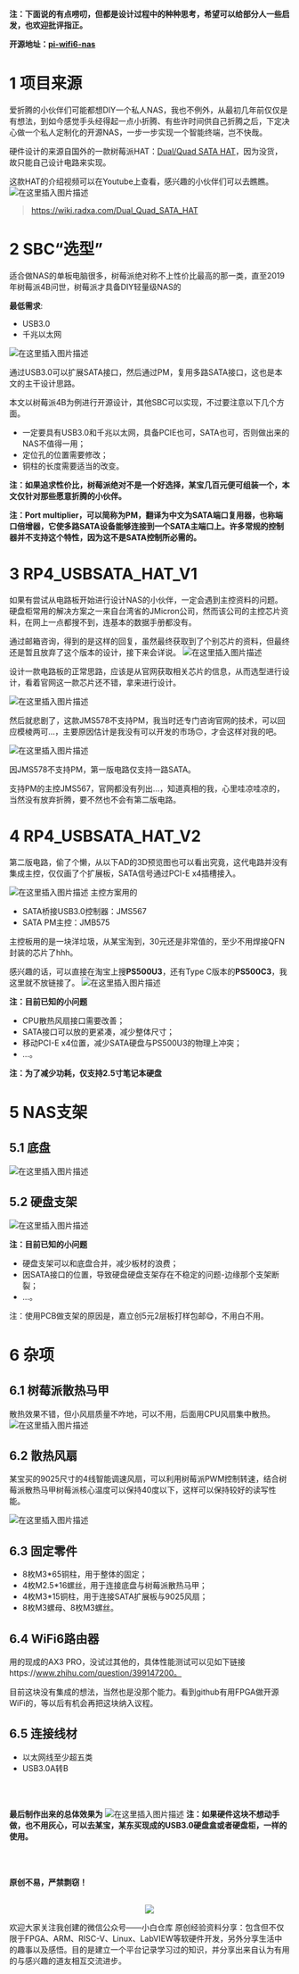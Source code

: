 

**注：下面说的有点唠叨，但都是设计过程中的种种思考，希望可以给部分人一些启发，也欢迎批评指正。**



**开源地址：[pi-wifi6-nas](https://github.com/sazczmh/pi-wifi6-nas)**
# 1 项目来源

爱折腾的小伙伴们可能都想DIY一个私人NAS，我也不例外，从最初几年前仅仅是有想法，到如今感觉手头经得起一点小折腾、有些许时间供自己折腾之后，下定决心做一个私人定制化的开源NAS，一步一步实现一个智能终端，岂不快哉。

硬件设计的来源自国外的一款树莓派HAT：[Dual/Quad SATA HAT](https://wiki.radxa.com/Dual_Quad_SATA_HAT)，因为没货，故只能自己设计电路来实现。

这款HAT的介绍视频可以在Youtube上查看，感兴趣的小伙伴们可以去瞧瞧。
![在这里插入图片描述](https://img-blog.csdnimg.cn/20200630163738915.png)

> https://wiki.radxa.com/Dual_Quad_SATA_HAT

# 2 SBC“选型”
适合做NAS的单板电脑很多，树莓派绝对称不上性价比最高的那一类，直至2019年树莓派4B问世，树莓派才具备DIY轻量级NAS的

**最低需求**:

 - USB3.0
 - 千兆以太网

![在这里插入图片描述](https://img-blog.csdnimg.cn/20200626220836128.png) 
 
通过USB3.0可以扩展SATA接口，然后通过PM，复用多路SATA接口，这也是本文的主干设计思路。

本文以树莓派4B为例进行开源设计，其他SBC可以实现，不过要注意以下几个方面。


 - 一定要具有USB3.0和千兆以太网，具备PCIE也可，SATA也可，否则做出来的NAS不值得一用；
 - 定位孔的位置需要修改；
 - 铜柱的长度需要适当的改变。

**注：如果追求性价比，树莓派绝对不是一个好选择，某宝几百元便可组装一个，本文仅针对那些愿意折腾的小伙伴。**

**注：Port multiplier，可以简称为PM，翻译为中文为SATA端口复用器，也称端口倍增器，它使多路SATA设备能够连接到一个SATA主端口上。许多常规的控制器并不支持这个特性，因为这不是SATA控制所必需的。**


# 3 RP4_USBSATA_HAT_V1

如果有尝试从电路板开始进行设计NAS的小伙伴，一定会遇到主控资料的问题。硬盘柜常用的解决方案之一来自台湾省的JMicron公司，然而该公司的主控芯片资料，在网上一点都搜不到，连基本的数据手册都没有。

通过邮箱咨询，得到的是这样的回复，虽然最终获取到了个别芯片的资料，但最终还是暂且放弃了这个版本的设计，接下来会详说。
![在这里插入图片描述](https://img-blog.csdnimg.cn/20200630165848836.png)

设计一款电路板的正常思路，应该是从官网获取相关芯片的信息，从而选型进行设计，看着官网这一款芯片还不错，拿来进行设计。

![在这里插入图片描述](https://img-blog.csdnimg.cn/20200630170808312.png)

然后就悲剧了，这款JMS578不支持PM，我当时还专门咨询官网的技术，可以回应模棱两可...，主要原因估计是我没有可以开发的市场🙃，才会这样对我的吧。


![在这里插入图片描述](https://img-blog.csdnimg.cn/2020062622311518.png)

因JMS578不支持PM，第一版电路仅支持一路SATA。

支持PM的主控JMS567，官网都没有列出...，知道真相的我，心里哇凉哇凉的，当然没有放弃折腾，要不然也不会有第二版电路。

# 4 RP4_USBSATA_HAT_V2
第二版电路，偷了个懒，从以下AD的3D预览图也可以看出究竟，这代电路并没有集成主控，仅仅画了个扩展板，SATA信号通过PCI-E x4插槽接入。

![在这里插入图片描述](https://img-blog.csdnimg.cn/20200630172418947.png)
主控方案用的

 - SATA桥接USB3.0控制器：JMS567
 - SATA PM主控：JMB575

主控板用的是一块洋垃圾，从某宝淘到，30元还是非常值的，至少不用焊接QFN封装的芯片了hhh。

感兴趣的话，可以直接在淘宝上搜**PS500U3**，还有Type C版本的**PS500C3**，我这里就不放链接了。
![在这里插入图片描述](https://img-blog.csdnimg.cn/20200630173043654.png) 

 
**注：目前已知的小问题**

 - CPU散热风扇接口需要改善；
 - SATA接口可以放的更紧凑，减少整体尺寸；
 - 移动PCI-E x4位置，减少SATA硬盘与PS500U3的物理上冲突；
 - ...。

**注：为了减少功耗，仅支持2.5寸笔记本硬盘**

# 5 NAS支架
## 5.1 底盘

![在这里插入图片描述](https://img-blog.csdnimg.cn/2020063017392183.png)

## 5.2 硬盘支架

![在这里插入图片描述](https://img-blog.csdnimg.cn/20200630174022963.png)
 
**注：目前已知的小问题**

 - 硬盘支架可以和底盘合并，减少板材的浪费；
 - 因SATA接口的位置，导致硬盘硬盘支架存在不稳定的问题-边缘那个支架断裂；
 - ...。
 
注：使用PCB做支架的原因是，嘉立创5元2层板打样包邮😋，不用白不用。


# 6 杂项



## 6.1 树莓派散热马甲

散热效果不错，但小风扇质量不咋地，可以不用，后面用CPU风扇集中散热。
![在这里插入图片描述](https://img-blog.csdnimg.cn/20200630175040946.png)

## 6.2 散热风扇

某宝买的9025尺寸的4线智能调速风扇，可以利用树莓派PWM控制转速，结合树莓派散热马甲树莓派核心温度可以保持40度以下，这样可以保持较好的读写性能。 

![在这里插入图片描述](https://img-blog.csdnimg.cn/20200630175357354.png)
 

## 6.3 固定零件

- 8枚M3*65铜柱，用于整体的固定；
- 4枚M2.5*16螺丝，用于连接底盘与树莓派散热马甲；
- 4枚M3*15铜柱，用于连接SATA扩展板与9025风扇；
 - 8枚M3螺母、8枚M3螺丝。

 

## 6.4 WiFi6路由器

用的现成的AX3 PRO，没试过其他的，具体性能测试可以见如下链接https://www.zhihu.com/question/399147200。

目前这块没有集成的想法，当然也是没那个能力。看到github有用FPGA做开源WiFi的，等以后有机会再把这块纳入议程。

## 6.5 连接线材

 - 以太网线至少超五类
 - USB3.0A转B

<br />
<br />


**最后制作出来的总体效果为**
![在这里插入图片描述](https://img-blog.csdnimg.cn/20200626210621458.jpg)
**注：如果硬件这块不想动手做，也不用灰心，可以去某宝，某东买现成的USB3.0硬盘盒或者硬盘柜，一样的使用。**

<br />
<br />

**原创不易，严禁剽窃！**
	<div  align="center">   
	<img src="https://img-blog.csdnimg.cn/20190918110341834.jpg">
	</div>

欢迎大家关注我创建的微信公众号——小白仓库
原创经验资料分享：包含但不仅限于FPGA、ARM、RISC-V、Linux、LabVIEW等软硬件开发，另外分享生活中的趣事以及感悟。目的是建立一个平台记录学习过的知识，并分享出来自认为有用的与感兴趣的道友相互交流进步。
